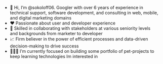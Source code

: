 - 👋 Hi, I’m @sokoloff06. Googler with over 6 years of experience in technical support, software development, and consulting in web, mobile, and digital marketing domains
- ❤️ Passionate about user and developer experience
- 💬 Skilled in collaborating with stakeholders at various seniority levels and backgrounds from marketer to developer
- 📈 Firm believer in the power of efficient processes and data-driven decision-making to drive success
- 🧑🏻‍💻 I’m currently focused on building some portfolio of pet-projects to keep learning technologies Im interested in

<!---
sokoloff06/sokoloff06 is a ✨ special ✨ repository because its `README.md` (this file) appears on your GitHub profile.
You can click the Preview link to take a look at your changes.
--->
